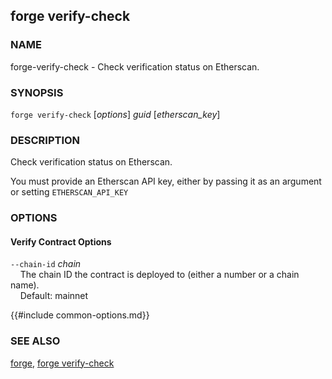 ## forge verify-check

### NAME

forge-verify-check - Check verification status on Etherscan.

### SYNOPSIS

``forge verify-check`` [*options*] *guid* [*etherscan_key*]

### DESCRIPTION

Check verification status on Etherscan.

You must provide an Etherscan API key, either by passing it as an argument or setting `ETHERSCAN_API_KEY`

### OPTIONS

#### Verify Contract Options

`--chain-id` *chain*  
&nbsp;&nbsp;&nbsp;&nbsp;The chain ID the contract is deployed to (either a number or a chain name).  
&nbsp;&nbsp;&nbsp;&nbsp;Default: mainnet

{{#include common-options.md}}

### SEE ALSO

[forge](./forge.md), [forge verify-check](./forge-verify-check.md)
